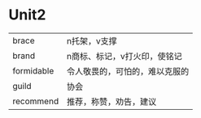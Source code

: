 # Unit2

|            |                                |
| ---------- | ------------------------------ |
| brace      | n托架，v支撑                   |
| brand      | n商标、标记，v打火印，使铭记   |
| formidable | 令人敬畏的，可怕的，难以克服的 |
| guild      | 协会                           |
| recommend  | 推荐，称赞，劝告，建议         |



